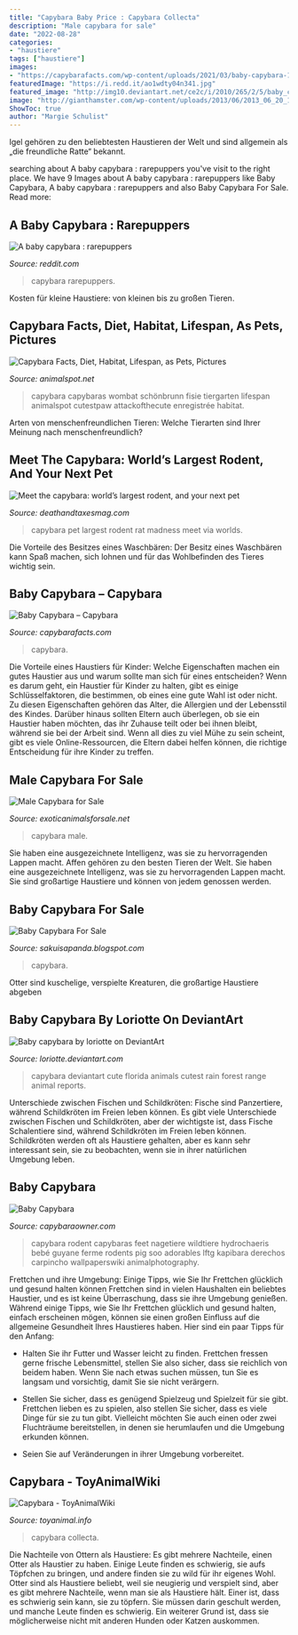 ```yaml
---
title: "Capybara Baby Price : Capybara Collecta"
description: "Male capybara for sale"
date: "2022-08-28"
categories:
- "haustiere"
tags: ["haustiere"]
images:
- "https://capybarafacts.com/wp-content/uploads/2021/03/baby-capybara-1024x768.jpg"
featuredImage: "https://i.redd.it/ao1wdty04n341.jpg"
featured_image: "http://img10.deviantart.net/ce2c/i/2010/265/2/5/baby_capybara_by_loriotte-d2z9go2.jpg"
image: "http://gianthamster.com/wp-content/uploads/2013/06/2013_06_20_13_sGariFresno.jpg"
ShowToc: true
author: "Margie Schulist"
---
```



Igel gehören zu den beliebtesten Haustieren der Welt und sind allgemein als „die freundliche Ratte“ bekannt.

	

		
searching about A baby capybara : rarepuppers you've visit to the right place. We have 9 Images about A baby capybara : rarepuppers like Baby Capybara, A baby capybara : rarepuppers and also Baby Capybara For Sale. Read more:
		
    
## A Baby Capybara : Rarepuppers

<img loading=lazy src="https://i.redd.it/ao1wdty04n341.jpg" onerror="this.onerror=null;this.src='https://tse1.mm.bing.net/th?id=OIP.Niki6C3PUG7RAWJvEbNEUgHaHa&amp;pid=15.1';" alt="A baby capybara : rarepuppers">

_Source: reddit.com_

>capybara rarepuppers. 

	

Kosten für kleine Haustiere: von kleinen bis zu großen Tieren.

    
## Capybara Facts, Diet, Habitat, Lifespan, As Pets, Pictures

<img loading=lazy src="http://www.animalspot.net/wp-content/uploads/2015/02/Baby-Capybara-150x100.jpg" onerror="this.onerror=null;this.src='https://tse4.mm.bing.net/th?id=OIP.pil3jqqtroigKFWlws9iAAAAAA&amp;pid=15.1';" alt="Capybara Facts, Diet, Habitat, Lifespan, as Pets, Pictures">

_Source: animalspot.net_

>capybara capybaras wombat schönbrunn fisie tiergarten lifespan animalspot cutestpaw attackofthecute enregistrée habitat. 

	

Arten von menschenfreundlichen Tieren: Welche Tierarten sind Ihrer Meinung nach menschenfreundlich?

    
## Meet The Capybara: World’s Largest Rodent, And Your Next Pet

<img loading=lazy src="http://gianthamster.com/wp-content/uploads/2013/06/2013_06_20_13_sGariFresno.jpg" onerror="this.onerror=null;this.src='https://tse4.mm.bing.net/th?id=OIP.2vxY6UUWBdpYaN4etArg_QHaFw&amp;pid=15.1';" alt="Meet the capybara: world’s largest rodent, and your next pet">

_Source: deathandtaxesmag.com_

>capybara pet largest rodent rat madness meet via worlds. 

	

Die Vorteile des Besitzes eines Waschbären: Der Besitz eines Waschbären kann Spaß machen, sich lohnen und für das Wohlbefinden des Tieres wichtig sein.

    
## Baby Capybara – Capybara

<img loading=lazy src="https://capybarafacts.com/wp-content/uploads/2021/03/baby-capybara-1024x768.jpg" onerror="this.onerror=null;this.src='https://tse3.mm.bing.net/th?id=OIP.FoyhHwILkZxtF__X0MZMpwHaFj&amp;pid=15.1';" alt="Baby Capybara – Capybara">

_Source: capybarafacts.com_

>capybara. 

	

Die Vorteile eines Haustiers für Kinder: Welche Eigenschaften machen ein gutes Haustier aus und warum sollte man sich für eines entscheiden?
Wenn es darum geht, ein Haustier für Kinder zu halten, gibt es einige Schlüsselfaktoren, die bestimmen, ob eines eine gute Wahl ist oder nicht. Zu diesen Eigenschaften gehören das Alter, die Allergien und der Lebensstil des Kindes. Darüber hinaus sollten Eltern auch überlegen, ob sie ein Haustier haben möchten, das ihr Zuhause teilt oder bei ihnen bleibt, während sie bei der Arbeit sind. Wenn all dies zu viel Mühe zu sein scheint, gibt es viele Online-Ressourcen, die Eltern dabei helfen können, die richtige Entscheidung für ihre Kinder zu treffen.

    
## Male Capybara For Sale

<img loading=lazy src="https://exotic-animals-distillery.s3.amazonaws.com/uploads/Princess Sparkles- Capybara (3)-250x-C0jPyILL7g.JPG" onerror="this.onerror=null;this.src='https://tse2.mm.bing.net/th?id=OIP.K2zCGYU2OUXtpxv-BuW2FgAAAA&amp;pid=15.1';" alt="Male Capybara for Sale">

_Source: exoticanimalsforsale.net_

>capybara male. 

	

Sie haben eine ausgezeichnete Intelligenz, was sie zu hervorragenden Lappen macht.
Affen gehören zu den besten Tieren der Welt. Sie haben eine ausgezeichnete Intelligenz, was sie zu hervorragenden Lappen macht. Sie sind großartige Haustiere und können von jedem genossen werden.

    
## Baby Capybara For Sale

<img loading=lazy src="https://i.pinimg.com/originals/0a/88/1c/0a881cbb635fd6f9e25b09a472154d20.jpg" onerror="this.onerror=null;this.src='https://tse4.mm.bing.net/th?id=OIP.GchcuVm-ZXxLoJUZ4cR5igAAAA&amp;pid=15.1';" alt="Baby Capybara For Sale">

_Source: sakuisapanda.blogspot.com_

>capybara. 

	

Otter sind kuschelige, verspielte Kreaturen, die großartige Haustiere abgeben

    
## Baby Capybara By Loriotte On DeviantArt

<img loading=lazy src="http://img10.deviantart.net/ce2c/i/2010/265/2/5/baby_capybara_by_loriotte-d2z9go2.jpg" onerror="this.onerror=null;this.src='https://tse1.mm.bing.net/th?id=OIP.VhFRpisn1oT11PaNINzCjwHaF8&amp;pid=15.1';" alt="Baby capybara by loriotte on DeviantArt">

_Source: loriotte.deviantart.com_

>capybara deviantart cute florida animals cutest rain forest range animal reports. 

	

Unterschiede zwischen Fischen und Schildkröten: Fische sind Panzertiere, während Schildkröten im Freien leben können.
Es gibt viele Unterschiede zwischen Fischen und Schildkröten, aber der wichtigste ist, dass Fische Schalentiere sind, während Schildkröten im Freien leben können. Schildkröten werden oft als Haustiere gehalten, aber es kann sehr interessant sein, sie zu beobachten, wenn sie in ihrer natürlichen Umgebung leben.

    
## Baby Capybara

<img loading=lazy src="https://capybaraowner.com/wp-content/uploads/2016/06/P10.jpg" onerror="this.onerror=null;this.src='https://tse1.mm.bing.net/th?id=OIP.E-de7GGGZd_yL5tqd7mD-gHaNJ&amp;pid=15.1';" alt="Baby Capybara">

_Source: capybaraowner.com_

>capybara rodent capybaras feet nagetiere wildtiere hydrochaeris bebé guyane ferme rodents pig soo adorables lftg kapibara derechos carpincho wallpaperswiki animalphotography. 

	

Frettchen und ihre Umgebung: Einige Tipps, wie Sie Ihr Frettchen glücklich und gesund halten können
Frettchen sind in vielen Haushalten ein beliebtes Haustier, und es ist keine Überraschung, dass sie ihre Umgebung genießen. Während einige Tipps, wie Sie Ihr Frettchen glücklich und gesund halten, einfach erscheinen mögen, können sie einen großen Einfluss auf die allgemeine Gesundheit Ihres Haustieres haben. Hier sind ein paar Tipps für den Anfang:
- Halten Sie ihr Futter und Wasser leicht zu finden. Frettchen fressen gerne frische Lebensmittel, stellen Sie also sicher, dass sie reichlich von beidem haben. Wenn Sie nach etwas suchen müssen, tun Sie es langsam und vorsichtig, damit Sie sie nicht verärgern.

- Stellen Sie sicher, dass es genügend Spielzeug und Spielzeit für sie gibt. Frettchen lieben es zu spielen, also stellen Sie sicher, dass es viele Dinge für sie zu tun gibt. Vielleicht möchten Sie auch einen oder zwei Fluchträume bereitstellen, in denen sie herumlaufen und die Umgebung erkunden können.

- Seien Sie auf Veränderungen in ihrer Umgebung vorbereitet.

    
## Capybara - ToyAnimalWiki

<img loading=lazy src="https://toyanimal.info/w/images/thumb/1/1b/CollectA_88541_Capybara_Babies.jpg/269px-CollectA_88541_Capybara_Babies.jpg" onerror="this.onerror=null;this.src='https://tse1.mm.bing.net/th?id=OIP.ikyVvP0yqKcgU03IlKUnowAAAA&amp;pid=15.1';" alt="Capybara - ToyAnimalWiki">

_Source: toyanimal.info_

>capybara collecta. 

	

Die Nachteile von Ottern als Haustiere: Es gibt mehrere Nachteile, einen Otter als Haustier zu haben. Einige Leute finden es schwierig, sie aufs Töpfchen zu bringen, und andere finden sie zu wild für ihr eigenes Wohl.
Otter sind als Haustiere beliebt, weil sie neugierig und verspielt sind, aber es gibt mehrere Nachteile, wenn man sie als Haustiere hält. Einer ist, dass es schwierig sein kann, sie zu töpfern. Sie müssen darin geschult werden, und manche Leute finden es schwierig. Ein weiterer Grund ist, dass sie möglicherweise nicht mit anderen Hunden oder Katzen auskommen.

